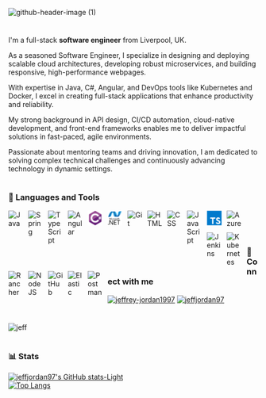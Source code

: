 
![github-header-image (1)](https://github.com/user-attachments/assets/5fd1c5b8-5b07-4c26-a52c-7463c7145491)
<!--
**jeffjordan97/jeffjordan97** is a ✨ _special_ ✨ repository because its `README.md` (this file) appears on your GitHub profile.

Here are some ideas to get you started:

- 🔭 I’m currently working on ...
- 🌱 I’m currently learning ...
- 👯 I’m looking to collaborate on ...
- 🤔 I’m looking for help with ...
- 💬 Ask me about ...
- 📫 How to reach me: ...
- 😄 Pronouns: ...
- ⚡ Fun fact: ...
-->
#
<p>I'm a full-stack <b>software engineer</b> from Liverpool, UK.</p>

<p>As a seasoned Software Engineer, I specialize in designing and deploying scalable cloud architectures, developing robust microservices, and building responsive, high-performance webpages.<br />
<p>With expertise in Java, C#, Angular, and DevOps tools like Kubernetes and Docker, I excel in creating full-stack applications that enhance productivity and reliability.<br />
<p>My strong background in API design, CI/CD automation, cloud-native development, and front-end frameworks enables me to deliver impactful solutions in fast-paced, agile environments. <br />
<p>Passionate about mentoring teams and driving innovation, I am dedicated to solving complex technical challenges and continuously advancing technology in dynamic settings.</p>

#

<h3 align="left">🧰 Languages and Tools</h3>
<img align="left" alt="Java" width="30px" style="padding-right:10px; padding-bottom:10px;" src="https://cdn.jsdelivr.net/gh/devicons/devicon/icons/java/java-original.svg"/>
<img align="left" alt="Spring" width="30px" style="padding-right:10px; padding-bottom:10px" src="https://cdn.jsdelivr.net/gh/devicons/devicon/icons/spring/spring-original.svg" />
<img align="left" alt="TypeScript" width="30px" style="padding-right:10px; padding-bottom:10px" src="https://cdn.jsdelivr.net/gh/devicons/devicon/icons/typescript/typescript-plain.svg" />
<img align="left" alt="Angular" width="30px" style="padding-right:10px; padding-bottom:10px" src="https://cdn.jsdelivr.net/gh/devicons/devicon/icons/angularjs/angularjs-plain.svg" />
<img align="left" alt="C#" width="30px" style="padding-right:10px; padding-bottom:10px" src="https://raw.githubusercontent.com/devicons/devicon/master/icons/csharp/csharp-original.svg" />
<img align="left" alt=".NET" width="30px" style="padding-right:10px; padding-bottom:10px" src="https://raw.githubusercontent.com/devicons/devicon/master/icons/dot-net/dot-net-original-wordmark.svg" />
<img align="left" alt="Git" width="30px" style="padding-right:10px; padding-bottom:10px" src="https://cdn.jsdelivr.net/gh/devicons/devicon/icons/git/git-original.svg" />
<img align="left" alt="HTML" width="30px" style="padding-right:10px; padding-bottom:10px" src="https://cdn.jsdelivr.net/gh/devicons/devicon/icons/html5/html5-plain.svg" />
<img align="left" alt="CSS" width="30px" style="padding-right:10px; padding-bottom:10px" src="https://cdn.jsdelivr.net/gh/devicons/devicon/icons/css3/css3-plain.svg" />
<img align="left" alt="JavaScript" width="30px" style="padding-right:10px; padding-bottom:10px" src="https://cdn.jsdelivr.net/gh/devicons/devicon/icons/javascript/javascript-plain.svg" />
<img align="left" alt="TypeScript" width="30px" style="padding-right:10px; padding-bottom:10px" src="https://raw.githubusercontent.com/devicons/devicon/master/icons/typescript/typescript-original.svg" />
<img align="left" alt="Azure" width="30px" style="padding-right:10px; padding-bottom:10px" src="https://www.vectorlogo.zone/logos/microsoft_azure/microsoft_azure-icon.svg" />
<img align="left" alt="Jenkins" width="30px" style="padding-right:10px; padding-bottom:10px" src="https://www.vectorlogo.zone/logos/jenkins/jenkins-icon.svg" />
<img align="left" alt="Kubernetes" width="30px" style="padding-right:10px; padding-bottom:10px" src="https://www.vectorlogo.zone/logos/kubernetes/kubernetes-icon.svg" />
<img align="left" alt="Rancher" width="30px" style="padding-right:10px; padding-bottom:10px" src="https://seeklogo.com/images/R/rancher-logo-73FFF3C1F7-seeklogo.com.png" />
<img align="left" alt="NodeJS" width="30px" style="padding-right:10px; padding-bottom:10px" src="https://cdn.jsdelivr.net/gh/devicons/devicon/icons/nodejs/nodejs-original.svg" />
<img align="left" alt="GitHub" width="30px" style="padding-right:10px; padding-bottom:10px" src="https://cdn.jsdelivr.net/gh/devicons/devicon/icons/github/github-original.svg" />
<img align="left" alt="Elastic" width="30px" style="padding-right:10px; padding-bottom:10px" src="https://www.vectorlogo.zone/logos/elastic/elastic-icon.svg" />
<img align="left" alt="Postman" width="30px" style="padding-right:10px; padding-bottom:10px" src="https://www.vectorlogo.zone/logos/getpostman/getpostman-icon.svg" /><br /><br />

#

<h3 align="left">🤝 Connect with me</h3>
<p align="left">
<a href="https://linkedin.com/in/jeffrey-jordan1997" target="blank"><img align="center" src="https://raw.githubusercontent.com/rahuldkjain/github-profile-readme-generator/master/src/images/icons/Social/linked-in-alt.svg" alt="jeffrey-jordan1997" height="30" width="40" /></a>
<a href="https://instagram.com/jeffjordan97" target="blank"><img align="center" src="https://raw.githubusercontent.com/rahuldkjain/github-profile-readme-generator/master/src/images/icons/Social/instagram.svg" alt="jeffjordan97" height="30" width="40" /></a>
</p>

#

![jeff](https://github.com/user-attachments/assets/b73cf60c-16ba-42df-b33b-e1008b8cd44f)

#

<h3 align="left">📊 Stats</h3>

[![jeffjordan97's GitHub stats-Light](https://github-readme-stats.vercel.app/api?username=jeffjordan97&show_icons=true&theme=default&hide=stars,contribs&rank_icon=github#gh-light-mode-only)](https://github.com/jeffjordan97/github-readme-stats#gh-light-mode-only)
</br>
[![Top Langs](https://github-readme-stats.vercel.app/api/top-langs/?username=jeffjordan97&hide=ruby&layout=compact)](https://github.com/jeffjordan97/github-readme-stats)

